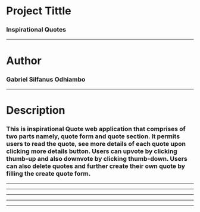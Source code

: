 # Project Tittle
### Inspirational Quotes

___

# Author
### Gabriel Silfanus Odhiambo

___
# Description

### This is inspirational Quote web application that comprises of two parts namely, quote form and quote section. It permits users to read the quote, see more details of each quote upon clicking more details button. Users can upvote by clicking thumb-up and also downvote by clicking thumb-down. Users can also delete quotes and further create their own quote by filling the create quote form.


___

<!-- # Tools used

### css
### html
### Angular JS -->

___

<!-- # How it works
### view more details buttom toggles details of the quote 
### Thumb-up adds upvote indicating like while thumb-down indicates dislike.
### Delete Quote button deletes quote 
### Create Quote form generates quote willing users. -->

___
<!-- 
# Installation
### git clone : https://github.com/gabyxbinnaeah/Quotes.git 
### open the project in your code editor. -->

___

<!-- # Live link 
### to access project click: https://gabyxbinnaeah.github.io/Quotes/   -->

___




